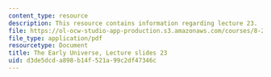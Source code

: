 ```yaml
---
content_type: resource
description: This resource contains information regarding lecture 23.
file: https://ol-ocw-studio-app-production.s3.amazonaws.com/courses/8-286-the-early-universe-fall-2013/d3de5dcda898b14f521a99c2df47346c_MIT8_286F13_lec23.pdf
file_type: application/pdf
resourcetype: Document
title: The Early Universe, Lecture slides 23
uid: d3de5dcd-a898-b14f-521a-99c2df47346c
---
```

